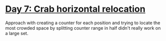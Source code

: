 # [Day 7: Crab horizontal relocation](https://adventofcode.com/2021/day/7)

Approach with creating a counter for each position and trying to locate the most crowded space by splitting counter range in half didn't really work on a large set. 

